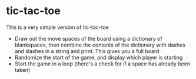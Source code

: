 # tic-tac-toe
This is a very simple version of tic-tac-toe

- Draw out the move spaces of the board using a dictionary of blankspaces, then combine the contents of the dictionary with dashes and slashes in a string and print. This gives you a full board
- Randomize the start of the game, and display which player is starting
- Start the game in a loop (there's a check for if a space has already been taken)
